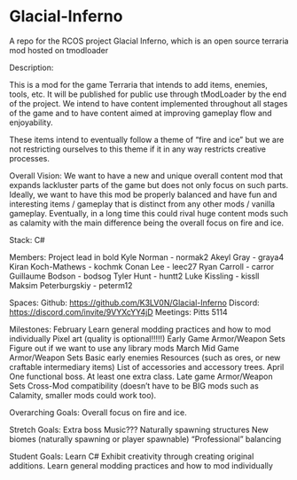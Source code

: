 # Glacial-Inferno
A repo for the RCOS project Glacial Inferno, which is an open source terraria mod hosted on tmodloader

Description:

This is a mod for the game Terraria that intends to add items, enemies, tools, etc. It will be published for public use through tModLoader by the end of the project. We intend to have content implemented throughout all stages of the game and to have content aimed at improving gameplay flow and enjoyability. 

These items intend to eventually follow a theme of “fire and ice” but we are not restricting ourselves to this theme if it in any way restricts creative processes.

Overall Vision:
We want to have a new and unique overall content mod that expands lackluster parts of the game but does not only focus on such parts. Ideally, we want to have this mod be properly balanced and have fun and interesting items / gameplay that is distinct from any other mods / vanilla gameplay. Eventually, in a long time this could rival huge content mods such as calamity with the main difference being the overall focus on fire and ice.

Stack:
C#

Members:
Project lead in bold
Kyle Norman - normak2
Akeyl Gray - graya4
Kiran Koch-Mathews - kochmk
Conan Lee - leec27 
Ryan Carroll - carror
Guillaume Bodson - bodsog
Tyler Hunt - huntt2
Luke Kissling - kissll
Maksim Peterburgskiy - peterm12



Spaces:
Github: https://github.com/K3LV0N/Glacial-Inferno
Discord: https://discord.com/invite/9VYXcYY4jD
Meetings: Pitts 5114


Milestones:
February
Learn general modding practices and how to mod individually
Pixel art (quality is optional!!!!!)
Early Game Armor/Weapon Sets
Figure out if we want to use any library mods
March
Mid Game Armor/Weapon Sets
Basic early enemies
Resources (such as ores, or new craftable intermediary items)
List of accessories and accessory trees.
April
One functional boss.
At least one extra class.
Late game Armor/Weapon Sets
Cross-Mod compatibility (doesn’t have to be BIG mods such as Calamity, smaller mods could work too).


Overarching Goals:
Overall focus on fire and ice.


Stretch Goals:
Extra boss
Music???
Naturally spawning structures
New biomes (naturally spawning or player spawnable)
“Professional” balancing

Student Goals:
Learn C#
Exhibit creativity through creating original additions.
Learn general modding practices and how to mod individually

